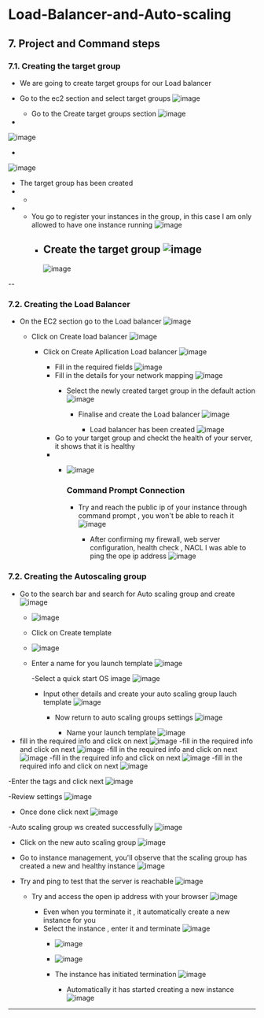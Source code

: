 # Load-Balancer-and-Auto-scaling

## 7. Project and Command steps

### 7.1. Creating the target group

- We are going to create target groups for our Load balancer
 
 - Go to the ec2 section and select target groups
   ![image](https://github.com/user-attachments/assets/78eec541-62f2-4e5a-bc3c-52db3c262470)

   - Go to the Create target groups section
    ![image](https://github.com/user-attachments/assets/ac2fa742-c9c3-4d99-9faa-cb642b91dca6)
  -
   ![image](https://github.com/user-attachments/assets/466452e3-29e4-4f3b-8638-a0af7855457f)

-
![image](https://github.com/user-attachments/assets/16f8f996-f920-4706-ab77-7d19bb98afaa)

- The target group has been created
- -
- 
  - You go to register your instances in the group, in this case I am only allowed to have one instance running
    ![image](https://github.com/user-attachments/assets/9ae2f7ce-a513-42c2-b3fe-a041e6179d07)
    - Create the target group
      ![image](https://github.com/user-attachments/assets/f7568164-3bb4-440c-9c00-d499c483a849)
      -
      ![image](https://github.com/user-attachments/assets/810b6542-31f3-417f-aef8-b876d938c796)

--
### 7.2. Creating the Load Balancer

- On the EC2 section go to the Load balancer
  ![image](https://github.com/user-attachments/assets/cd7d65c7-8e13-4610-a298-b4e233e69dc2)

  - Click on Create load balancer
    ![image](https://github.com/user-attachments/assets/d2438da5-cb0b-47a9-bd1c-ae12a6389f4b)

    - Click on Create Apllication Load balancer
      ![image](https://github.com/user-attachments/assets/9eea044b-e394-4004-8405-802f97bbfe28)

      - Fill in the required fields
       ![image](https://github.com/user-attachments/assets/db5d691f-29ec-41a5-bcf3-637ff181b004)
      - Fill in the details for your network mapping
        ![image](https://github.com/user-attachments/assets/8ec4f057-66db-452a-a97a-68636721a7c4)
        - Select the newly created target group in the default action
          ![image](https://github.com/user-attachments/assets/b21d32d3-085a-41e3-aeba-ed04feeb6cda)

          - Finalise and create the Load balancer
            ![image](https://github.com/user-attachments/assets/ec566f08-5a42-4c83-8cb4-04b5036cdf5b)

            - Load balancer has been created
            ![image](https://github.com/user-attachments/assets/932bf0cc-226c-4f39-acbf-5cc1c6767854)
       - Go to your target group and checkt the health of your server, it shows that it is healthy
       - - ![image](https://github.com/user-attachments/assets/f5ab834c-e0b1-4eae-b7f3-b76bf9ffa76e)
        
           ### Command Prompt Connection
           - Try and reach the public ip of your instance through command prompt , you won't be able to reach it
             ![image](https://github.com/user-attachments/assets/b7a9fef8-e202-444c-9dac-ed5676a53002)

             - After confirming my firewall, web server configuration, health check , NACL I was able to ping the ope ip address
               ![image](https://github.com/user-attachments/assets/70a90acd-4bb5-45aa-9950-9270d047764f)

### 7.2. Creating the Autoscaling group
- Go to the search bar and search for Auto scaling group and create
  ![image](https://github.com/user-attachments/assets/69efd849-c2f6-4925-88a9-e1f69aab35ab)
  - ![image](https://github.com/user-attachments/assets/91af3697-4a81-4134-bfe3-cc80575b3417)
  - Click on Create template
  - ![image](https://github.com/user-attachments/assets/d9dd9b93-1288-4f07-8a31-1eec97ecef9a)
 
  - Enter a name for you launch template 
    ![image](https://github.com/user-attachments/assets/bfb3b2fa-afcf-4e08-89be-82d6d2d9afc5)

    -Select a quick start OS image
    ![image](https://github.com/user-attachments/assets/dc74b17d-0b55-47bd-97a2-7b4aa7b89afe)

    - Input other details and create your auto scaling group lauch template
      ![image](https://github.com/user-attachments/assets/12683d49-8d70-4f5f-af1e-ac4e1e307f44)

      - Now return to auto scaling groups settings
        ![image](https://github.com/user-attachments/assets/3f6fb107-107a-4068-8b87-c2f89538af46)

        - Name your launch template
        ![image](https://github.com/user-attachments/assets/49622b82-95ef-4cf6-8840-630f03fb9a0e)
 - fill in the required info and click on next
  ![image](https://github.com/user-attachments/assets/b685fdbc-ab68-4c03-b2fa-0700ac0b8fa8)
-fill in the required info and click on next
  ![image](https://github.com/user-attachments/assets/be7d79fe-7753-4e69-99e2-1b20e70922c3)
-fill in the required info and click on next
![image](https://github.com/user-attachments/assets/777433a9-5286-4208-a45a-1097c088a963)
-fill in the required info and click on next
![image](https://github.com/user-attachments/assets/4ea90e09-bd8b-42f5-ae4b-f838b7bd71f0)
-fill in the required info and click on next
![image](https://github.com/user-attachments/assets/f7b54c6b-5b4c-4bf3-aec6-f70221fa1a81)

-Enter the tags and click next
![image](https://github.com/user-attachments/assets/a80d53b3-41d0-4bd7-8a3e-91e4150f3b4c)

-Review settings 
![image](https://github.com/user-attachments/assets/b3481f90-272b-4def-9c9c-3942404db8fd)

- Once done click next
 ![image](https://github.com/user-attachments/assets/be7cf3b5-d4d4-49e1-9cbd-b0cf261017be)

-Auto scaling group ws created successfully
![image](https://github.com/user-attachments/assets/a1727d81-8227-4171-b178-e8b96e1f6c5c)

- Click on the new auto scaling group
![image](https://github.com/user-attachments/assets/1f34d405-9f9a-4121-9454-fa61505d5091)

- Go to instance management, you'll observe that the scaling group has created a new and healthy instance
  ![image](https://github.com/user-attachments/assets/f982fcdb-8d29-425c-910f-a56a92b6bfe9)

- Try and ping to test that the server is reachable
  ![image](https://github.com/user-attachments/assets/339665f9-3a78-44a3-ab0b-f21da2502ec0)

  - Try and access the open ip address with your browser
    ![image](https://github.com/user-attachments/assets/51a694c5-9a0e-4628-91f5-c0a31c23b3ce)

    - Even when you terminate it , it automatically create a new instance for you
    - Select the instance , enter it and terminate
      ![image](https://github.com/user-attachments/assets/72ab7725-53e8-4f19-b8f8-54d517bcceda)
      - ![image](https://github.com/user-attachments/assets/1bb8fac1-e160-4ed0-b458-4c1817339af7)
      - ![image](https://github.com/user-attachments/assets/f2ce0097-15aa-4ed2-a501-80a02cc920fe)
     
      - The instance has initiated termination
        ![image](https://github.com/user-attachments/assets/6b614932-4669-48c5-b9bf-30bee00b268b)

        - Automatically it has started creating a new instance
          ![image](https://github.com/user-attachments/assets/5590c5fe-d5ed-4b17-8a11-d0f15efd75e1)




















 







            

  







---
